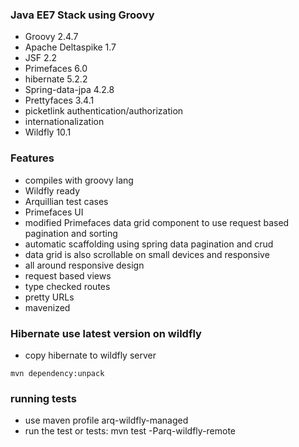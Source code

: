 ### Java EE7 Stack using Groovy

* Groovy 2.4.7
* Apache Deltaspike 1.7
* JSF 2.2
* Primefaces 6.0
* hibernate 5.2.2
* Spring-data-jpa 4.2.8
* Prettyfaces 3.4.1
* picketlink authentication/authorization
* internationalization
* Wildfly 10.1

### Features

* compiles with groovy lang
* Wildfly ready
* Arquillian test cases
* Primefaces UI
* modified Primefaces data grid component to use request based pagination and sorting
* automatic scaffolding using spring data pagination and crud
* data grid is also scrollable on small devices and responsive
* all around responsive design
* request based views
* type checked routes
* pretty URLs
* mavenized

### Hibernate use latest version on wildfly

 * copy hibernate to wildfly server
```
mvn dependency:unpack
```

### running tests

* use maven profile arq-wildfly-managed
* run the test or tests: mvn test -Parq-wildfly-remote
 